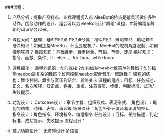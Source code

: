 
###流程：
1. 产品分析：提取产品特点、查找课程切入点
MeeBot的特点是能灵活做出多种动作，围绕动作的设计、组合可以为MeeBot设计“舞蹈”课程，并将编程与舞蹈的知识结合起来。
2. 课程大纲：整理、组织知识点
知识点分类：硬件知识、舞蹈知识、编程知识
硬件知识：如何连接MeeBot、什么是舵机？、MeeBot的舵机角度限制、如何控制舵机？
舞蹈知识：基础舞步、舞步组合、节拍、节奏、速度
编程知识：指令、函数、条件、if...else...、for loop、while loop、
3. 课程细化：
课程的组织：如何连接？如何控制meebot跳简单的舞蹈？如何控制meebot跳复杂的舞蹈？如何控制meebot配合音乐一起跳舞？
课程的结构：舞步控制、舞步与音乐的结合、最终关卡
课程的组成：目标、任务描述、正文、名次解释、知识点、链接、重点、注意事项、步骤、判断标准、成功/失败提示、
4. 功能设计：
Cutscene设计：章节主旨、组织形式、表现形式、
角色设计：角色的结构、动作、表情、声音等
场景设计：角色所处环境及与环境的交互、
指令设计：角色指令、环境指令、编程指令
任务设计：目标、任务描述、判定标准、成功提示、失败提示
流程设计：

5. 辅助功能设计：
无障碍设计
多语言

